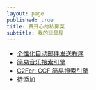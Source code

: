 ```yaml
---
layout: page
published: true
title: 黄开心的私房菜
subtitle: 我的玩具屋
---
```


- [个性化自动邮件发送程序](https://github.com/Meditator-hkx/Auto-Email)
- [简易音乐搜索引擎](https://github.com/Meditator-hkx/CloudMusicSearchEngine)
- [C2Fer: CCF 简易搜索引擎](https://github.com/Meditator-hkx/ccf-tinysearcher)
- 待添加
